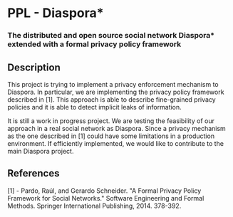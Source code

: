 # PPL - Diaspora* 
### The distributed and open source social network Diaspora* extended with a formal privacy policy framework

## Description

This project is trying to implement a privacy enforcement mechanism to
Diaspora. In particular, we are implementing the privacy policy
framework described in [1]. This approach is able to describe
fine-grained privacy policies and it is able to detect implicit leaks
of information.

It is still a work in progress project. We are testing the feasibility
of our approach in a real social network as Diaspora. Since a privacy
mechanism as the one described in [1] could have some limitations in a
production environment. If efficiently implemented, we would like to
contribute to the main Diaspora project.

## References

[1] - Pardo, Raúl, and Gerardo Schneider. "A Formal Privacy Policy
Framework for Social Networks." Software Engineering and Formal
Methods. Springer International Publishing, 2014. 378-392.

<!-- **master:** [![Build Status master](https://secure.travis-ci.org/diaspora/diaspora.png?branch=master)](http://travis-ci.org/diaspora/diaspora) -->
<!-- **develop:** [![Build Status develop](https://secure.travis-ci.org/diaspora/diaspora.png?branch=develop)](http://travis-ci.org/diaspora/diaspora) | -->
<!-- [![Dependency Status](https://gemnasium.com/diaspora/diaspora.png?travis)](https://gemnasium.com/diaspora/diaspora) -->
<!-- [![Code Climate](https://codeclimate.com/github/diaspora/diaspora.png)](https://codeclimate.com/github/diaspora/diaspora) -->

<!-- [Project site](https://diasporafoundation.org) | -->
<!-- [Wiki](https://wiki.diasporafoundation.org) | -->
<!-- [Bugtracker](http://github.com/diaspora/diaspora/issues) | -->
<!-- [Discussions](https://www.loomio.org/groups/194) | -->
<!-- [Mailing lists](https://wiki.diasporafoundation.org/How_We_Communicate#Mailing_Lists) | -->
<!-- [License](/COPYRIGHT) | -->
<!-- [Authors](https://github.com/diaspora/diaspora/contributors) -->

<!-- ## Installation -->


<!-- You don't have to install diaspora* to use the network. There are many servers connected to diaspora*s network which are open to anyone, and you can create an account on one of these servers. Have a look at our [tips for finding a home](https://wiki.diasporafoundation.org/Choosing_a_pod), or you can just go straight to the [list of open servers](http://podupti.me) to sign up. -->

<!-- Want to own your data and install diaspora*? Whether you just want to try it out, want to install it on your server or want to contribute and need a development setup, our [installation guides](https://wiki.diasporafoundation.org/Installation) will get you started! -->

<!-- ## Questions? -->

<!-- Have a look at our FAQs [for users](https://wiki.diasporafoundation.org/FAQ_for_users), [for pod administrators](https://wiki.diasporafoundation.org/FAQ_for_pod_maintainers) or [for developers](https://wiki.diasporafoundation.org/FAQ_for_developers). -->

<!-- Still haven't found an answer? Talk to us! Read [how we communicate](https://wiki.diasporafoundation.org/How_we_communicate). We're here to answer all your questions. -->

<!-- ## Contribute -->

<!-- To keep diaspora*  growing and improving we need all help we can get. Whether you can contribute [code](https://wiki.diasporafoundation.org/Getting_started_with_contributing), [ideas](https://wiki.diasporafoundation.org/How_we_communicate#Loomio), [translations](https://wiki.diasporafoundation.org/Contribute_translations), [bug reports](https://wiki.diasporafoundation.org/How_to_report_a_bug) or simply extend the community as a [helpful user](https://wiki.diasporafoundation.org/Welcoming_committee) or [pod administrator](https://wiki.diasporafoundation.org/Installation), your help is welcome! -->

<!-- ## Security -->

<!-- Found a security issue? Please disclose it responsibly. We have a team of developers listening to [security@diasporafoundation.org](mailto:security@diasporafoundation.org). The PGP fingerprint is [AB0D AB02 0FC5 D398 03AB 3CE1 6F70 243F 27AD 886A](http://pgp.mit.edu:11371/pks/lookup?op=get&search=0x6F70243F27AD886A) -->

